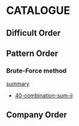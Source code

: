 # CATALOGUE

## Difficult Order


## Pattern Order

### Brute-Force method
[summary]()
- [40-combination-sum-ii](https://leetcode.com/problems/combination-sum-ii/)


## Company Order